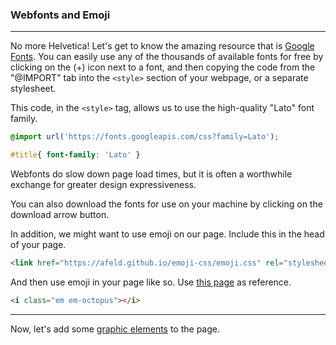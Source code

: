 ### Webfonts and Emoji

---

No more Helvetica! Let's get to know the amazing resource that is [Google Fonts](https://fonts.google.com). You can easily use any of the thousands of available fonts for free by clicking on the (+) icon next to a font, and then copying the code from the "@IMPORT" tab into the `<style>` section of your webpage, or a separate stylesheet.

This code, in the `<style>` tag, allows us to use the high-quality "Lato" font family.

```css
@import url('https://fonts.googleapis.com/css?family=Lato');

#title{ font-family: 'Lato' }
```

Webfonts do slow down page load times, but it is often a worthwhile exchange for greater design expressiveness.

You can also download the fonts for use on your machine by clicking on the download arrow button.

In addition, we might want to use emoji on our page. Include this in the head of your page.

```html
<link href="https://afeld.github.io/emoji-css/emoji.css" rel="stylesheet">
```

And then use emoji in your page like so. Use [this page](https://afeld.github.io/emoji-css/) as reference.

```html
<i class="em em-octopus"></i>
```

---

Now, let's add some [graphic elements](svg_basics.md) to the page.
